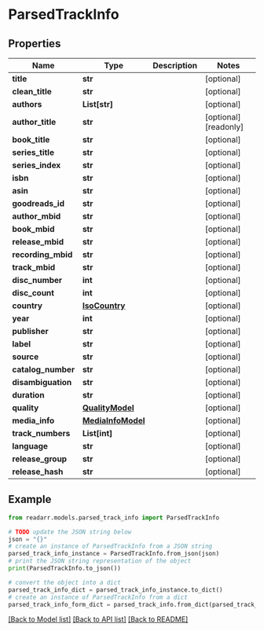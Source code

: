 # ParsedTrackInfo


## Properties

Name | Type | Description | Notes
------------ | ------------- | ------------- | -------------
**title** | **str** |  | [optional] 
**clean_title** | **str** |  | [optional] 
**authors** | **List[str]** |  | [optional] 
**author_title** | **str** |  | [optional] [readonly] 
**book_title** | **str** |  | [optional] 
**series_title** | **str** |  | [optional] 
**series_index** | **str** |  | [optional] 
**isbn** | **str** |  | [optional] 
**asin** | **str** |  | [optional] 
**goodreads_id** | **str** |  | [optional] 
**author_mbid** | **str** |  | [optional] 
**book_mbid** | **str** |  | [optional] 
**release_mbid** | **str** |  | [optional] 
**recording_mbid** | **str** |  | [optional] 
**track_mbid** | **str** |  | [optional] 
**disc_number** | **int** |  | [optional] 
**disc_count** | **int** |  | [optional] 
**country** | [**IsoCountry**](IsoCountry.md) |  | [optional] 
**year** | **int** |  | [optional] 
**publisher** | **str** |  | [optional] 
**label** | **str** |  | [optional] 
**source** | **str** |  | [optional] 
**catalog_number** | **str** |  | [optional] 
**disambiguation** | **str** |  | [optional] 
**duration** | **str** |  | [optional] 
**quality** | [**QualityModel**](QualityModel.md) |  | [optional] 
**media_info** | [**MediaInfoModel**](MediaInfoModel.md) |  | [optional] 
**track_numbers** | **List[int]** |  | [optional] 
**language** | **str** |  | [optional] 
**release_group** | **str** |  | [optional] 
**release_hash** | **str** |  | [optional] 

## Example

```python
from readarr.models.parsed_track_info import ParsedTrackInfo

# TODO update the JSON string below
json = "{}"
# create an instance of ParsedTrackInfo from a JSON string
parsed_track_info_instance = ParsedTrackInfo.from_json(json)
# print the JSON string representation of the object
print(ParsedTrackInfo.to_json())

# convert the object into a dict
parsed_track_info_dict = parsed_track_info_instance.to_dict()
# create an instance of ParsedTrackInfo from a dict
parsed_track_info_form_dict = parsed_track_info.from_dict(parsed_track_info_dict)
```
[[Back to Model list]](../README.md#documentation-for-models) [[Back to API list]](../README.md#documentation-for-api-endpoints) [[Back to README]](../README.md)


